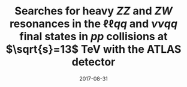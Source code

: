 ---
title: "Searches for heavy $ZZ$ and $ZW$ resonances in the $\\ell\\ell qq$ and $\\nu\\nu qq$ final states in $pp$ collisions at $\\sqrt{s}=13$ TeV with the ATLAS detector"
date: 2017-08-31
venue: JHEP 03 (2018) 009
link: https://arxiv.org/abs/1708.09638
inspire_id: 1620910
authors: ATLAS Collaboration
bibtex: '@article{ATLAS:2017otj,\n archiveprefix = {arXiv},\n author = {},\n collaboration = {ATLAS},\n doi = {10.1007/JHEP03(2018)009},\n eprint = {1708.09638},\n journal = {JHEP},\n pages = {009},\n primaryclass = {hep-ex},\n reportnumber = {CERN-EP-2017-146},\n title = {{Searches for heavy $ZZ$ and $ZW$ resonances in the $\\ell\\ell qq$ and $\\nu\\nu qq$ final states in $pp$ collisions at $\\sqrt{s}=13$ TeV with the ATLAS detector}},\n volume = {03},\n year = {2018}\n}\n'
---